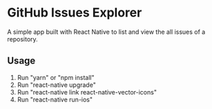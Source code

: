 # GitHub Issues Explorer
A simple app built with React Native to list and view the all issues of a repository.
## Usage
1. Run "yarn" or "npm install"
2. Run "react-native upgrade"
3. Run "react-native link react-native-vector-icons"
4. Run "react-native run-ios"
